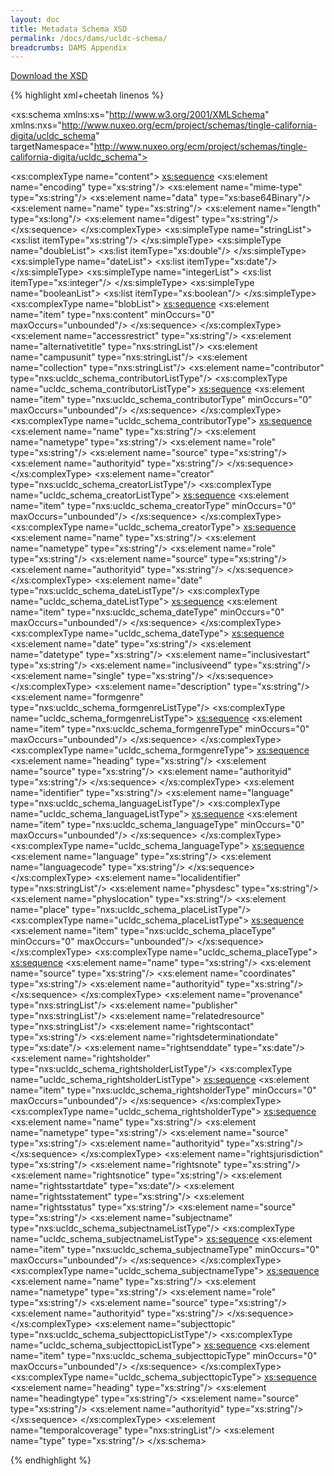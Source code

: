```yaml
---
layout: doc
title: Metadata Schema XSD
permalink: /docs/dams/ucldc-schema/
breadcrumbs: DAMS Appendix
---
```


<a href="{{ site.url }}{{ site.baseurl }}/docs/dams/ucldc_schema.xsd" download><span class="glyphicon glyphicon-download"></span> Download the XSD</a>

{% highlight xml+cheetah linenos %}
<?xml version="1.0" encoding="UTF-8"?>

<xs:schema xmlns:xs="http://www.w3.org/2001/XMLSchema" xmlns:nxs="http://www.nuxeo.org/ecm/project/schemas/tingle-california-digita/ucldc_schema" targetNamespace="http://www.nuxeo.org/ecm/project/schemas/tingle-california-digita/ucldc_schema">
  <!-- helper XSD definitions for list types -->
  <xs:complexType name="content">
    <xs:sequence>
      <xs:element name="encoding" type="xs:string"/>
      <xs:element name="mime-type" type="xs:string"/>
      <xs:element name="data" type="xs:base64Binary"/>
      <xs:element name="name" type="xs:string"/>
      <xs:element name="length" type="xs:long"/>
      <xs:element name="digest" type="xs:string"/>
    </xs:sequence>
  </xs:complexType>
  <xs:simpleType name="stringList">
    <xs:list itemType="xs:string"/>
  </xs:simpleType>
  <xs:simpleType name="doubleList">
    <xs:list itemType="xs:double"/>
  </xs:simpleType>
  <xs:simpleType name="dateList">
    <xs:list itemType="xs:date"/>
  </xs:simpleType>
  <xs:simpleType name="integerList">
    <xs:list itemType="xs:integer"/>
  </xs:simpleType>
  <xs:simpleType name="booleanList">
    <xs:list itemType="xs:boolean"/>
  </xs:simpleType>
  <xs:complexType name="blobList">
    <xs:sequence>
      <xs:element name="item" type="nxs:content" minOccurs="0" maxOccurs="unbounded"/>
    </xs:sequence>
  </xs:complexType>
  <xs:element name="accessrestrict" type="xs:string"/>
  <xs:element name="alternativetitle" type="nxs:stringList"/>
  <xs:element name="campusunit" type="nxs:stringList"/>
  <xs:element name="collection" type="nxs:stringList"/>
  <xs:element name="contributor" type="nxs:ucldc_schema_contributorListType"/>
  <xs:complexType name="ucldc_schema_contributorListType">
    <xs:sequence>
      <xs:element name="item" type="nxs:ucldc_schema_contributorType" minOccurs="0" maxOccurs="unbounded"/>
    </xs:sequence>
  </xs:complexType>
  <xs:complexType name="ucldc_schema_contributorType">
    <xs:sequence>
      <xs:element name="name" type="xs:string"/>
      <xs:element name="nametype" type="xs:string"/>
      <xs:element name="role" type="xs:string"/>
      <xs:element name="source" type="xs:string"/>
      <xs:element name="authorityid" type="xs:string"/>
    </xs:sequence>
  </xs:complexType>
  <xs:element name="creator" type="nxs:ucldc_schema_creatorListType"/>
  <xs:complexType name="ucldc_schema_creatorListType">
    <xs:sequence>
      <xs:element name="item" type="nxs:ucldc_schema_creatorType" minOccurs="0" maxOccurs="unbounded"/>
    </xs:sequence>
  </xs:complexType>
  <xs:complexType name="ucldc_schema_creatorType">
    <xs:sequence>
      <xs:element name="name" type="xs:string"/>
      <xs:element name="nametype" type="xs:string"/>
      <xs:element name="role" type="xs:string"/>
      <xs:element name="source" type="xs:string"/>
      <xs:element name="authorityid" type="xs:string"/>
    </xs:sequence>
  </xs:complexType>
  <xs:element name="date" type="nxs:ucldc_schema_dateListType"/>
  <xs:complexType name="ucldc_schema_dateListType">
    <xs:sequence>
      <xs:element name="item" type="nxs:ucldc_schema_dateType" minOccurs="0" maxOccurs="unbounded"/>
    </xs:sequence>
  </xs:complexType>
  <xs:complexType name="ucldc_schema_dateType">
    <xs:sequence>
      <xs:element name="date" type="xs:string"/>
      <xs:element name="datetype" type="xs:string"/>
      <xs:element name="inclusivestart" type="xs:string"/>
      <xs:element name="inclusiveend" type="xs:string"/>
      <xs:element name="single" type="xs:string"/>
    </xs:sequence>
  </xs:complexType>
  <xs:element name="description" type="xs:string"/>
  <xs:element name="formgenre" type="nxs:ucldc_schema_formgenreListType"/>
  <xs:complexType name="ucldc_schema_formgenreListType">
    <xs:sequence>
      <xs:element name="item" type="nxs:ucldc_schema_formgenreType" minOccurs="0" maxOccurs="unbounded"/>
    </xs:sequence>
  </xs:complexType>
  <xs:complexType name="ucldc_schema_formgenreType">
    <xs:sequence>
      <xs:element name="heading" type="xs:string"/>
      <xs:element name="source" type="xs:string"/>
      <xs:element name="authorityid" type="xs:string"/>
    </xs:sequence>
  </xs:complexType>
  <xs:element name="identifier" type="xs:string"/>
  <xs:element name="language" type="nxs:ucldc_schema_languageListType"/>
  <xs:complexType name="ucldc_schema_languageListType">
    <xs:sequence>
      <xs:element name="item" type="nxs:ucldc_schema_languageType" minOccurs="0" maxOccurs="unbounded"/>
    </xs:sequence>
  </xs:complexType>
  <xs:complexType name="ucldc_schema_languageType">
    <xs:sequence>
      <xs:element name="language" type="xs:string"/>
      <xs:element name="languagecode" type="xs:string"/>
    </xs:sequence>
  </xs:complexType>
  <xs:element name="localidentifier" type="nxs:stringList"/>
  <xs:element name="physdesc" type="xs:string"/>
  <xs:element name="physlocation" type="xs:string"/>
  <xs:element name="place" type="nxs:ucldc_schema_placeListType"/>
  <xs:complexType name="ucldc_schema_placeListType">
    <xs:sequence>
      <xs:element name="item" type="nxs:ucldc_schema_placeType" minOccurs="0" maxOccurs="unbounded"/>
    </xs:sequence>
  </xs:complexType>
  <xs:complexType name="ucldc_schema_placeType">
    <xs:sequence>
      <xs:element name="name" type="xs:string"/>
      <xs:element name="source" type="xs:string"/>
      <xs:element name="coordinates" type="xs:string"/>
      <xs:element name="authorityid" type="xs:string"/>
    </xs:sequence>
  </xs:complexType>
  <xs:element name="provenance" type="nxs:stringList"/>
  <xs:element name="publisher" type="nxs:stringList"/>
  <xs:element name="relatedresource" type="nxs:stringList"/>
  <xs:element name="rightscontact" type="xs:string"/>
  <xs:element name="rightsdeterminationdate" type="xs:date"/>
  <xs:element name="rightsenddate" type="xs:date"/>
  <xs:element name="rightsholder" type="nxs:ucldc_schema_rightsholderListType"/>
  <xs:complexType name="ucldc_schema_rightsholderListType">
    <xs:sequence>
      <xs:element name="item" type="nxs:ucldc_schema_rightsholderType" minOccurs="0" maxOccurs="unbounded"/>
    </xs:sequence>
  </xs:complexType>
  <xs:complexType name="ucldc_schema_rightsholderType">
    <xs:sequence>
      <xs:element name="name" type="xs:string"/>
      <xs:element name="nametype" type="xs:string"/>
      <xs:element name="source" type="xs:string"/>
      <xs:element name="authorityid" type="xs:string"/>
    </xs:sequence>
  </xs:complexType>
  <xs:element name="rightsjurisdiction" type="xs:string"/>
  <xs:element name="rightsnote" type="xs:string"/>
  <xs:element name="rightsnotice" type="xs:string"/>
  <xs:element name="rightsstartdate" type="xs:date"/>
  <xs:element name="rightsstatement" type="xs:string"/>
  <xs:element name="rightsstatus" type="xs:string"/>
  <xs:element name="source" type="xs:string"/>
  <xs:element name="subjectname" type="nxs:ucldc_schema_subjectnameListType"/>
  <xs:complexType name="ucldc_schema_subjectnameListType">
    <xs:sequence>
      <xs:element name="item" type="nxs:ucldc_schema_subjectnameType" minOccurs="0" maxOccurs="unbounded"/>
    </xs:sequence>
  </xs:complexType>
  <xs:complexType name="ucldc_schema_subjectnameType">
    <xs:sequence>
      <xs:element name="name" type="xs:string"/>
      <xs:element name="nametype" type="xs:string"/>
      <xs:element name="role" type="xs:string"/>
      <xs:element name="source" type="xs:string"/>
      <xs:element name="authorityid" type="xs:string"/>
    </xs:sequence>
  </xs:complexType>
  <xs:element name="subjecttopic" type="nxs:ucldc_schema_subjecttopicListType"/>
  <xs:complexType name="ucldc_schema_subjecttopicListType">
    <xs:sequence>
      <xs:element name="item" type="nxs:ucldc_schema_subjecttopicType" minOccurs="0" maxOccurs="unbounded"/>
    </xs:sequence>
  </xs:complexType>
  <xs:complexType name="ucldc_schema_subjecttopicType">
    <xs:sequence>
      <xs:element name="heading" type="xs:string"/>
      <xs:element name="headingtype" type="xs:string"/>
      <xs:element name="source" type="xs:string"/>
      <xs:element name="authorityid" type="xs:string"/>
    </xs:sequence>
  </xs:complexType>
  <xs:element name="temporalcoverage" type="nxs:stringList"/>
  <xs:element name="type" type="xs:string"/>
</xs:schema>

{% endhighlight %}